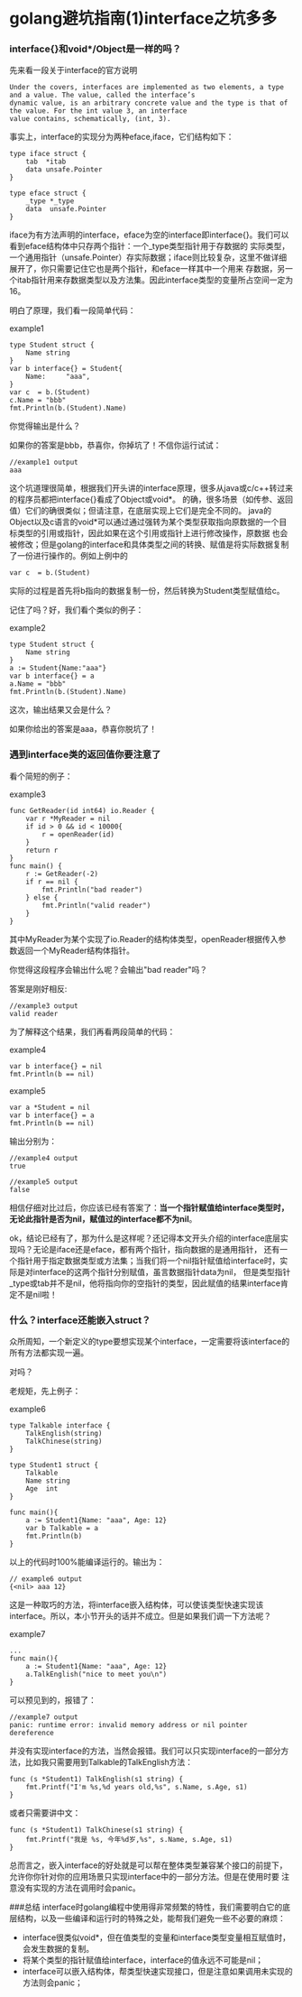 # golang避坑指南(1)interface之坑多多

### interface{}和void*/Object是一样的吗？
先来看一段关于interface的官方说明

    Under the covers, interfaces are implemented as two elements, a type and a value. The value, called the interface’s
    dynamic value, is an arbitrary concrete value and the type is that of the value. For the int value 3, an interface
    value contains, schematically, (int, 3).
事实上，interface的实现分为两种eface,iface，它们结构如下：

    type iface struct {
    	tab  *itab
    	data unsafe.Pointer
    }
    
    type eface struct {
    	_type *_type
    	data  unsafe.Pointer
    }
iface为有方法声明的interface，eface为空的interface即interface{}。我们可以看到eface结构体中只存两个指针：一个_type类型指针用于存数据的
实际类型，一个通用指针（unsafe.Pointer）存实际数据；iface则比较复杂，这里不做详细展开了，你只需要记住它也是两个指针，和eface一样其中一个用来
存数据，另一个itab指针用来存数据类型以及方法集。因此interface类型的变量所占空间一定为16。

明白了原理，我们看一段简单代码：

example1

    type Student struct {
        Name string
    }
    var b interface{} = Student{
        Name:     "aaa",    
    }
    var c  = b.(Student)
    c.Name = "bbb"
    fmt.Println(b.(Student).Name)
你觉得输出是什么？

如果你的答案是bbb，恭喜你，你掉坑了！不信你运行试试：

    //example1 output
    aaa

这个坑道理很简单，根据我们开头讲的interface原理，很多从java或c/c++转过来的程序员都把interface{}看成了Object或void*。
的确，很多场景（如传参、返回值）它们的确很类似；但请注意，在底层实现上它们是完全不同的。
java的Object以及c语言的void*可以通过通过强转为某个类型获取指向原数据的一个目标类型的引用或指针，因此如果在这个引用或指针上进行修改操作，原数据
也会被修改；但是golang的interface和具体类型之间的转换、赋值是将实际数据复制了一份进行操作的。例如上例中的

    var c  = b.(Student)
实际的过程是首先将b指向的数据复制一份，然后转换为Student类型赋值给c。

记住了吗？好，我们看个类似的例子：

example2

	type Student struct {
		Name string
	}
	a := Student{Name:"aaa"}
	var b interface{} = a
	a.Name = "bbb"
	fmt.Println(b.(Student).Name)
这次，输出结果又会是什么？

如果你给出的答案是aaa，恭喜你脱坑了！

### 遇到interface类的返回值你要注意了
看个简短的例子：

example3

    func GetReader(id int64) io.Reader {
        var r *MyReader = nil
        if id > 0 && id < 10000{
            r = openReader(id)
        }
        return r
    }
    func main() {
        r := GetReader(-2)
        if r == nil {
            fmt.Println("bad reader")
        } else {
            fmt.Println("valid reader")
        }
    }
其中MyReader为某个实现了io.Reader的结构体类型，openReader根据传入参数返回一个MyReader结构体指针。

你觉得这段程序会输出什么呢？会输出"bad reader"吗？

答案是刚好相反:
    
    //example3 output
    valid reader

为了解释这个结果，我们再看两段简单的代码：

example4

    var b interface{} = nil
    fmt.Println(b == nil)
example5

    var a *Student = nil
    var b interface{} = a
    fmt.Println(b == nil)
输出分别为：

    //example4 output
    true
    
    //example5 output
    false
相信仔细对比过后，你应该已经有答案了：**当一个指针赋值给interface类型时，无论此指针是否为nil，赋值过的interface都不为nil**。

ok，结论已经有了，那为什么是这样呢？还记得本文开头介绍的interface底层实现吗？无论是iface还是eface，都有两个指针，指向数据的是通用指针，
还有一个指针用于指定数据类型或方法集；当我们将一个nil指针赋值给interface时，实际是对interface的这两个指针分别赋值，虽言数据指针data为nil，
但是类型指针_type或tab并不是nil，他将指向你的空指针的类型，因此赋值的结果interface肯定不是nil啦！

### 什么？interface还能嵌入struct？
众所周知，一个新定义的type要想实现某个interface，一定需要将该interface的所有方法都实现一遍。

对吗？

老规矩，先上例子：

example6

    type Talkable interface {
    	TalkEnglish(string)
    	TalkChinese(string)
    }
    
    type Student1 struct {
    	Talkable
    	Name string
    	Age  int
    }
    
    func main(){
        a := Student1{Name: "aaa", Age: 12}
        var b Talkable = a
        fmt.Println(b)
    }
以上的代码时100%能编译运行的。输出为：

    // example6 output
    {<nil> aaa 12}
这是一种取巧的方法，将interface嵌入结构体，可以使该类型快速实现该interface。所以，本小节开头的话并不成立。但是如果我们调一下方法呢？

example7

    ...
    func main(){
        a := Student1{Name: "aaa", Age: 12}
        a.TalkEnglish("nice to meet you\n")
    }
可以预见到的，报错了：

    //example7 output
    panic: runtime error: invalid memory address or nil pointer dereference 
并没有实现interface的方法，当然会报错。我们可以只实现interface的一部分方法，比如我只需要用到Talkable的TalkEnglish方法：

    func (s *Student1) TalkEnglish(s1 string) {
    	fmt.Printf("I'm %s,%d years old,%s", s.Name, s.Age, s1)
    }
或者只需要讲中文：

    func (s *Student1) TalkChinese(s1 string) {
    	fmt.Printf("我是 %s, 今年%d岁,%s", s.Name, s.Age, s1)
    }
总而言之，嵌入interface的好处就是可以帮在整体类型兼容某个接口的前提下，允许你你针对你的应用场景只实现interface中的一部分方法。但是在使用时要
注意没有实现的方法在调用时会panic。

###总结
interface时golang编程中使用得非常频繁的特性，我们需要明白它的底层结构，以及一些编译和运行时的特殊之处，能帮我们避免一些不必要的麻烦：
+ interface很类似void*，但在值类型的变量和interface类型变量相互赋值时，会发生数据的复制。
+ 将某个类型的指针赋值给interface，interface的值永远不可能是nil；
+ interface可以嵌入结构体，帮类型快速实现接口，但是注意如果调用未实现的方法则会panic；